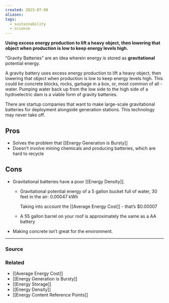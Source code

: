 ```yaml
---
created: 2023-07-08
aliases: 
tags:
  - sustainability
  - science
---
```

**Using excess energy production to lift a heavy object, then lowering that object when production is low to keep energy levels high.**

“Gravity Batteries” are an idea wherein energy is stored as **gravitational** potential energy. 

A gravity battery uses excess energy production to lift a heavy object, then lowering that object when production is low to keep energy levels high. This could be concrete blocks, rocks, garbage in a box, or, most common of all - water. Pumping water back up from the low side to the high side of a hydroelectric dam is a viable form of gravity batteries.

There are startup companies that want to make large-scale gravitational batteries for deployment alongside generation stations. This technology may never take off.

## Pros

- Solves the problem that [[Energy Generation is Bursty]]
- Doesn’t involve mining chemicals and producing batteries, which are hard to recycle

## Cons

- Gravitational batteries have a poor [[Energy Density]].
    - Gravitational potential energy of a 5 gallon bucket full of water, 30 feet in the air: 
    0.00047 kWh
        
        Taking into account the [[Average Energy Cost]] - that’s $0.00007
        
    - A 55 gallon barrel on your roof is approximately the same as a AA battery
- Making concrete isn’t great for the environment.

---

### Source

### Related
- [[Average Energy Cost]] 
- [[Energy Generation is Bursty]] 
- [[Energy Storage]] 
- [[Energy Density]] 
- [[Energy Content Reference Points]]